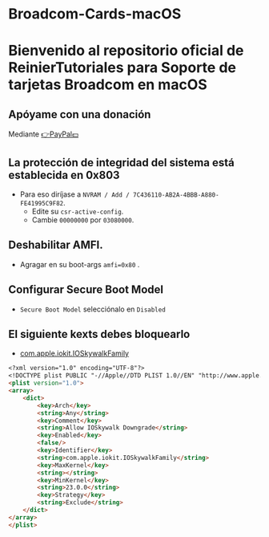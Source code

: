 # Broadcom-Cards-macOS
# Bienvenido al repositorio oficial de ReinierTutoriales para Soporte de tarjetas Broadcom en macOS


## Apóyame con una donación 
Mediante [👉PayPal💵](https://www.paypal.com/paypalme/ReinierTutoriales?country.x=US&locale.x=es_XC)


## La protección de integridad del sistema está establecida en 0x803
* Para eso diríjase a `NVRAM / Add / 7C436110-AB2A-4BBB-A880-FE41995C9F82`.
  * Edite su `csr-active-config`.
  * Cambie `00000000` por `03080000`.


## Deshabilitar AMFI.
 * Agragar en su boot-args `amfi=0x80` .
## Configurar Secure Boot Model
 *  `Secure Boot Model` selecciónalo en `Disabled`


## El siguiente kexts debes bloquearlo 
 * [com.apple.iokit.IOSkywalkFamily](https://github.com/dortania/OpenCore-Legacy-Patcher/blob/e21efa975c0cf228cb36e81a974bc6b4c27c7807/payloads/Config/config.plist#L1695-L1710/)

```md
<?xml version="1.0" encoding="UTF-8"?>
<!DOCTYPE plist PUBLIC "-//Apple//DTD PLIST 1.0//EN" "http://www.apple.com/DTDs/PropertyList-1.0.dtd">
<plist version="1.0">
<array>
	<dict>
		<key>Arch</key>
		<string>Any</string>
		<key>Comment</key>
		<string>Allow IOSkywalk Downgrade</string>
		<key>Enabled</key>
		<false/>
		<key>Identifier</key>
		<string>com.apple.iokit.IOSkywalkFamily</string>
		<key>MaxKernel</key>
		<string></string>
		<key>MinKernel</key>
		<string>23.0.0</string>
		<key>Strategy</key>
		<string>Exclude</string>
	</dict>
</array>
</plist>

```
